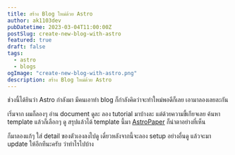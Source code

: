 ```yaml
---
title: สร้าง Blog ใหม่ด้วย Astro
author: ak1103dev
pubDatetime: 2023-03-04T11:00:00Z
postSlug: create-new-blog-with-astro
featured: true
draft: false
tags:
  - astro
  - blogs
ogImage: "create-new-blog-with-astro.png"
description: สร้าง Blog ใหม่ด้วย Astro
---
```


ช่วงนี้ได้ยินว่า Astro กำลังมา มีคนเอาทำ blog ก็กำลังคิดว่าจะทำใหม่พอดีก็เลย เอามาลองเลยละกัน

เริ่มจาก ผมก็ลองๆ อ่าน document ดูละ ลอง tutorial มาบ้างละ แต่ด้วยความขี้เกียจเลย ค้นหา template แล้วก็เลือกๆ ดู สรุปแล้วได้ template นี้มา [AstroPaper](https://github.com/satnaing/astro-paper) ก็น่าตาอย่างที่เห็น

ก็มาลองแก้ๆ ใส่ detail ของตัวเองลงไปดู เดี๋ยวหลังจากนี้จะลอง setup อย่างอื่นดู แล้วจะมา update ให้อีกทีนะครับ ว่าทำไรไปบ้าง
